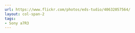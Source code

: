 ```yaml
---
url: https://www.flickr.com/photos/eds-tudio/40632057564/
layout: col-span-2
tags:
- Sony a7R3
---
```

